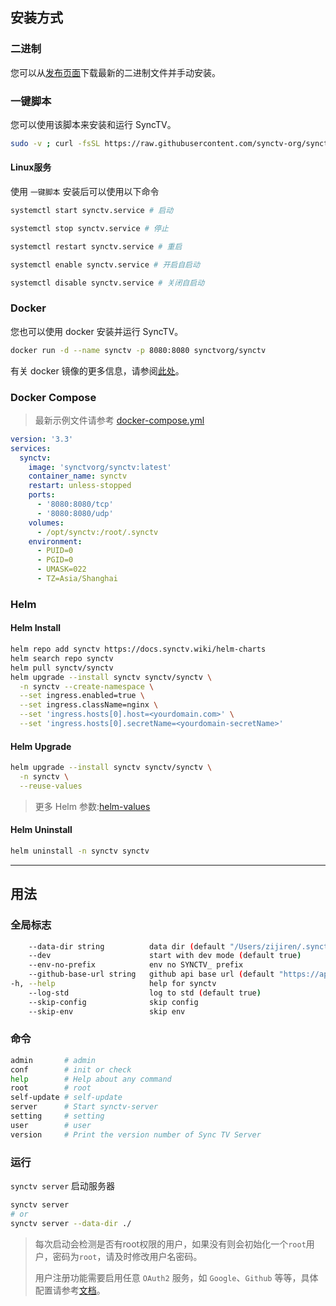 ## 安装方式

### 二进制

您可以从[发布页面](https://github.com/synctv-org/synctv/releases)下载最新的二进制文件并手动安装。

### 一键脚本

您可以使用该脚本来安装和运行 SyncTV。

```bash
sudo -v ; curl -fsSL https://raw.githubusercontent.com/synctv-org/synctv/main/script/install.sh | sudo bash -s -- -v latest
```

#### Linux服务

使用 `一键脚本` 安装后可以使用以下命令

```bash
systemctl start synctv.service # 启动

systemctl stop synctv.service # 停止

systemctl restart synctv.service # 重启

systemctl enable synctv.service # 开启自启动

systemctl disable synctv.service # 关闭自启动
```

### Docker

您也可以使用 docker 安装并运行 SyncTV。

```bash
docker run -d --name synctv -p 8080:8080 synctvorg/synctv
```

有关 docker 镜像的更多信息，请参阅[此处](https://hub.docker.com/r/synctvorg/synctv)。

### Docker Compose

> 最新示例文件请参考 [docker-compose.yml](https://github.com/synctv-org/synctv/blob/main/script/docker-compose.yml)

```yaml
version: '3.3'
services:
  synctv:
    image: 'synctvorg/synctv:latest'
    container_name: synctv
    restart: unless-stopped
    ports:
      - '8080:8080/tcp'
      - '8080:8080/udp'
    volumes:
      - /opt/synctv:/root/.synctv
    environment:
      - PUID=0
      - PGID=0
      - UMASK=022
      - TZ=Asia/Shanghai
```

### Helm

#### Helm Install

```bash
helm repo add synctv https://docs.synctv.wiki/helm-charts
helm search repo synctv
helm pull synctv/synctv
helm upgrade --install synctv synctv/synctv \
  -n synctv --create-namespace \
  --set ingress.enabled=true \
  --set ingress.className=nginx \
  --set 'ingress.hosts[0].host=<yourdomain.com>' \
  --set 'ingress.hosts[0].secretName=<yourdomain-secretName>'
```

#### Helm Upgrade

```bash
helm upgrade --install synctv synctv/synctv \
  -n synctv \
  --reuse-values
```

> 更多 Helm 参数:[helm-values](helm-values.md)

#### Helm Uninstall

```bash
helm uninstall -n synctv synctv
```

----

## 用法

### 全局标志

```bash
    --data-dir string          data dir (default "/Users/zijiren/.synctv")
    --dev                      start with dev mode (default true)
    --env-no-prefix            env no SYNCTV_ prefix
    --github-base-url string   github api base url (default "https://api.github.com/")
-h, --help                     help for synctv
    --log-std                  log to std (default true)
    --skip-config              skip config
    --skip-env                 skip env
```

### 命令

```bash
admin       # admin
conf        # init or check
help        # Help about any command
root        # root
self-update # self-update
server      # Start synctv-server
setting     # setting
user        # user
version     # Print the version number of Sync TV Server
```

### 运行

`synctv server` 启动服务器

```bash
synctv server
# or
synctv server --data-dir ./
```

> 每次启动会检测是否有root权限的用户，如果没有则会初始化一个`root`用户，密码为`root`，请及时修改用户名密码。
>
> 用户注册功能需要启用任意 `OAuth2` 服务，如 `Google`、`Github` 等等，具体配置请参考[文档](/zh-cn/oauth2)。
